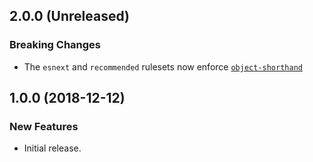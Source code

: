 ## 2.0.0 (Unreleased)

### Breaking Changes

- The `esnext` and `recommended` rulesets now enforce [`object-shorthand`](https://eslint.org/docs/rules/object-shorthand)

## 1.0.0 (2018-12-12)

### New Features

- Initial release.
